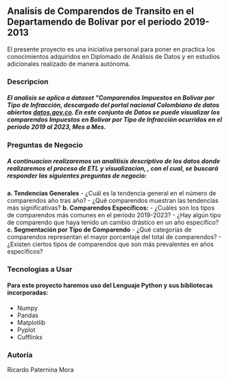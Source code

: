 ## **Analisis de Comparendos de Transito en el Departamendo de Bolivar por el periodo 2019-2013**

El presente proyecto es una iniciativa personal para poner en practica los conocimientos adquiridos en Diplomado de Análisis de Datos y en estudios adicionales realizado de manera autónoma.

### **Descripcion**
##### El analisis se aplica a dataset **"Comparendos Impuestos en Bolívar por Tipo de Infracción**, descargado del portal nacional Colombiano de datos abiertos [datos.gov.co](https://www.datos.gov.co/Transporte/Comparendos-Impuestos-en-Bol-var-por-Tipo-de-Infra/hfxy-8gt2/about_data). En este conjunto de Datos se puede visualizar los comparendos Impuestos en Bolívar por Tipo de Infracción ocurridos en el periodo 2019 al 2023, Mes a Mes.

### **Preguntas de Negocio**
##### A continuacion realizaremos un analitisis descriptivo de los datos donde realizaremos el proceso de ETL y visualizacion, , con el cual, se buscará responder las siguientes preguntas de negocio:
  **a. Tendencias Generales**
    - ¿Cuál es la tendencia general en el número de comparendos año tras año? 
    - ¿Qué comparendos muestran las tendencias más significativas?
  **b. Comparendos Específicos:**
    - ¿Cuáles son los tipos de comparendos más comunes en el período 2019-2023?
    - ¿Hay algún tipo de comparendo que haya tenido un cambio drástico en un año específico?
  **c. Segmentación por Tipo de Comparendo**
    - ¿Qué categorías de comparendos representan el mayor porcentaje del total de comparendos?
    - ¿Existen ciertos tipos de comparendos que son más prevalentes en años específicos?


### **Tecnologias a Usar**
#### Para este proyecto haremos uso del Lenguaje Python y sus bibliotecas incorporadas: 
  -	Numpy
  -	Pandas
  -	Matplotlib
  -	Pyplot
  -	Cufflinks

### **Autoría**
Ricardo Paternina Mora 

